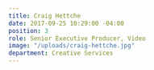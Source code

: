 ```yaml
---
title: Craig Hettche
date: 2017-09-25 10:29:00 -04:00
position: 3
role: Senior Executive Producer, Video
image: "/uploads/craig-hettche.jpg"
department: Creative Services
---
```

